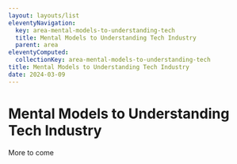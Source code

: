 ```yaml
---
layout: layouts/list
eleventyNavigation:
  key: area-mental-models-to-understanding-tech
  title: Mental Models to Understanding Tech Industry
  parent: area
eleventyComputed:
  collectionKey: area-mental-models-to-understanding-tech
title: Mental Models to Understanding Tech Industry
date: 2024-03-09
---
```

# Mental Models to Understanding Tech Industry

More to come
